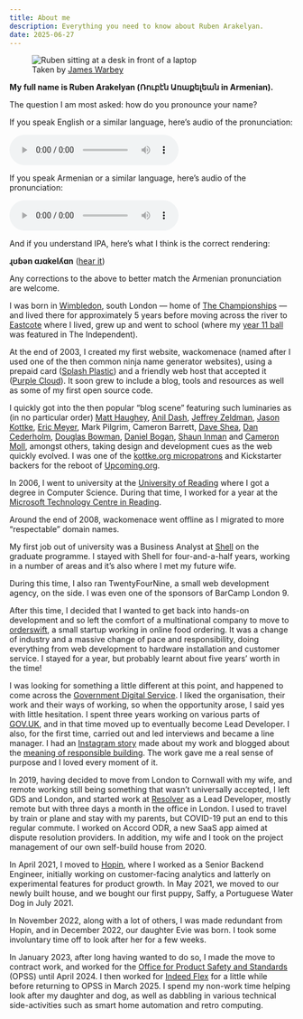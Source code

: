 ```yaml
---
title: About me
description: Everything you need to know about Ruben Arakelyan.
date: 2025-06-27
---
```


<figure>
  <img src="/images/ruben-at-work.jpg" alt="Ruben sitting at a desk in front of a laptop">
  <figcaption>Taken by <a href="https://www.jameswarbey.com/St-Ives">James Warbey</a></figcaption>
</figure>

<aside class="border-4 border-double border-slate-300 px-8 py-2" itemscope itemtype="https://schema.org/Person">
  <div itemprop="name">
    <p><strong role="heading">My full name is <span itemprop="givenName">Ruben</span> <span itemprop="familyName">Arakelyan</span> (<span lang="hy">Ռուբէն Առաքելեան</span> in Armenian).</strong></p>
    <p>The question I am most asked: how do you pronounce your name?</p>
    <p>If you speak English or a similar language, here’s audio of the pronunciation:</p>
    <audio src="/assets/ruben.en.m4a" controls itemscope itemprop="additionalType" itemtype="https://schema.org/PronounceableText">
      <meta itemprop="phoneticText" content="/ɻʊɓən ɑɹɑkelʎɑn/">
      <meta itemprop="inLanguage" content="en-GB">
      <meta itemprop="textValue" content="Ruben Arakelyan">
      <meta itemprop="speechToTextMarkup" content="IPA">
    </audio>
    <p>If you speak Armenian or a similar language, here’s audio of the pronunciation:</p>
    <audio src="/assets/ruben.hy.m4a" controls></audio>
    <p>And if you understand IPA, here’s what I think is the correct rendering:</p>
    <p><strong>ɻʊɓən ɑɹɑkelʎɑn</strong> (<a href="http://ipa-reader.xyz">hear it</a>)</p>
    <p>Any corrections to the above to better match the Armenian pronunciation are welcome.</p>
  </div>
</aside>

I was born in [Wimbledon](https://en.wikipedia.org/wiki/Wimbledon,_London), south London — home of [The Championships](https://en.wikipedia.org/wiki/The_Championships,_Wimbledon) — and lived there for approximately 5 years before moving across the river to [Eastcote](https://en.wikipedia.org/wiki/Eastcote) where I lived, grew up and went to school (where my [year 11 ball](https://web.archive.org/web/20040717231151/http://education.independent.co.uk/news/story.jsp?story=539986) was featured in The Independent).

At the end of 2003, I created my first website, wackomenace (named after I used one of the then common ninja name generator websites), using a prepaid card ([Splash Plastic](https://web.archive.org/web/20031213005651/http://www.splashplastic.com/)) and a friendly web host that accepted it ([Purple Cloud](https://web.archive.org/web/20030210115238/http://www.purplecloud.com/)). It soon grew to include a blog, tools and resources as well as some of my first open source code.

I quickly got into the then popular “blog scene” featuring such luminaries as (in no particular order) [Matt Haughey](https://a.wholelottanothing.org/), [Anil Dash](https://anildash.com/), [Jeffrey Zeldman](https://www.zeldman.com/), [Jason Kottke](https://kottke.org/), [Eric Meyer](https://meyerweb.com/), Mark Pilgrim, Cameron Barrett, [Dave Shea](http://daveshea.com/), [Dan Cederholm](https://simplebits.com/), [Douglas Bowman](https://stopdesign.com/), [Daniel Bogan](https://waferbaby.com/), [Shaun Inman](https://shauninman.com/) and [Cameron Moll](http://cameronmoll.com), amongst others, taking design and development cues as the web quickly evolved. I was one of the [kottke.org micropatrons](https://kottke.org/about/patron/) and Kickstarter backers for the reboot of [Upcoming.org](https://upcoming.org/about/backers).

In 2006, I went to university at the [University of Reading](https://www.reading.ac.uk/) where I got a degree in Computer Science. During that time, I worked for a year at the [Microsoft Technology Centre in Reading](https://www.microsoft.com/en-gb/about/offices/reading/).

Around the end of 2008, wackomenace went offline as I migrated to more “respectable” domain names.

My first job out of university was a Business Analyst at [Shell](https://www.shell.co.uk/) on the graduate programme. I stayed with Shell for four-and-a-half years, working in a number of areas and it’s also where I met my future wife.

During this time, I also ran TwentyFourNine, a small web development agency, on the side. I was even one of the sponsors of BarCamp London 9.

After this time, I decided that I wanted to get back into hands-on development and so left the comfort of a multinational company to move to [orderswift](https://www.orderswift.com/), a small startup working in online food ordering. It was a change of industry and a massive change of pace and responsibility, doing everything from web development to hardware installation and customer service. I stayed for a year, but probably learnt about five years’ worth in the time!

I was looking for something a little different at this point, and happened to come across the [Government Digital Service](https://www.gov.uk/government/organisations/government-digital-service). I liked the organisation, their work and their ways of working, so when the opportunity arose, I said yes with little hesitation. I spent three years working on various parts of [GOV.UK](https://www.gov.uk/), and in that time moved up to eventually become Lead Developer. I also, for the first time, carried out and led interviews and became a line manager. I had an [Instagram story](https://gds.blog.gov.uk/2018/08/03/how-we-use-instagram-at-gds/) made about my work and blogged about the [meaning of responsible building](https://insidegovuk.blog.gov.uk/2017/07/24/what-do-we-mean-by-responsible-building/). The work gave me a real sense of purpose and I loved every moment of it.

In 2019, having decided to move from London to Cornwall with my wife, and remote working still being something that wasn’t universally accepted, I left GDS and London, and started work at [Resolver](https://www.resolvergroup.com/) as a Lead Developer, mostly remote but with three days a month in the office in London. I used to travel by train or plane and stay with my parents, but COVID-19 put an end to this regular commute. I worked on Accord ODR, a new SaaS app aimed at dispute resolution providers. In addition, my wife and I took on the project management of our own self-build house from 2020.

In April 2021, I moved to [Hopin](https://hopin.com/), where I worked as a Senior Backend Engineer, initially working on customer-facing analytics and latterly on experimental features for product growth. In May 2021, we moved to our newly built house, and we bought our first puppy, Saffy, a Portuguese Water Dog in July 2021.

In November 2022, along with a lot of others, I was made redundant from Hopin, and in December 2022, our daughter Evie was born. I took some involuntary time off to look after her for a few weeks.

In January 2023, after long having wanted to do so, I made the move to contract work, and worked for the [Office for Product Safety and Standards](https://www.gov.uk/government/organisations/office-for-product-safety-and-standards) (OPSS) until April 2024. I then worked for [Indeed Flex](https://indeedflex.co.uk) for a little while before returning to OPSS in March 2025. I spend my non-work time helping look after my daughter and dog, as well as dabbling in various technical side-activities such as smart home automation and retro computing.
